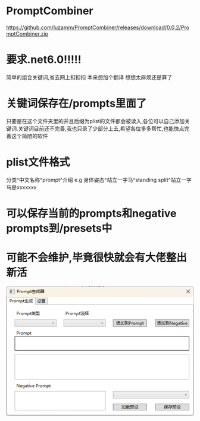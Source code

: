 # PromptCombiner
https://github.com/luzamm/PromptCombiner/releases/download/0.0.2/PromptCombiner.zip
# 要求.net6.0!!!!!
简单的组合关键词,省去网上扣扣扣
本来想加个翻译 想想太麻烦还是算了
# 关键词保存在/prompts里面了
只要是在这个文件夹里的并且后缀为plist的文件都会被读入,各位可以自己添加关键词.关键词目前还不完善,我也只录了少部分上去,希望各位多多帮忙,也能快点完善这个简陋的软件
# plist文件格式 
分类^中文名称^prompt^介绍
e.g
身体姿态^站立一字马^standing split^站立一字马是xxxxxxx

# 可以保存当前的prompts和negative prompts到/presets中
# 可能不会维护,毕竟很快就会有大佬整出新活
![image](https://github.com/luzamm/PromptCombiner/blob/master/%E5%B1%8F%E5%B9%95%E6%88%AA%E5%9B%BE%202022-10-10%20205222.png)
